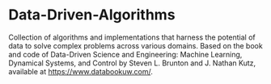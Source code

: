 # Data-Driven-Algorithms
 Collection of algorithms and implementations that harness the potential of data to solve complex problems across various domains. Based on the book and code of Data-Driven Science and Engineering: Machine Learning, Dynamical Systems, and Control by Steven L. Brunton and J. Nathan Kutz, available at https://www.databookuw.com/. 
